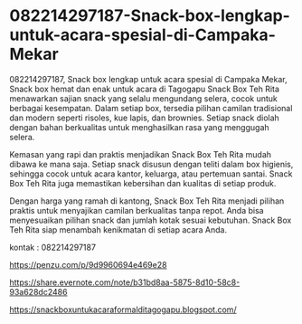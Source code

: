 # 082214297187-Snack-box-lengkap-untuk-acara-spesial-di-Campaka-Mekar
082214297187, Snack box lengkap untuk acara spesial di Campaka Mekar, Snack box hemat dan enak untuk acara di Tagogapu
Snack Box Teh Rita menawarkan sajian snack yang selalu mengundang selera, cocok untuk berbagai kesempatan. Dalam setiap box, tersedia pilihan camilan tradisional dan modern seperti risoles, kue lapis, dan brownies. Setiap snack diolah dengan bahan berkualitas untuk menghasilkan rasa yang menggugah selera.

Kemasan yang rapi dan praktis menjadikan Snack Box Teh Rita mudah dibawa ke mana saja. Setiap snack disusun dengan teliti dalam box higienis, sehingga cocok untuk acara kantor, keluarga, atau pertemuan santai. Snack Box Teh Rita juga memastikan kebersihan dan kualitas di setiap produk.

Dengan harga yang ramah di kantong, Snack Box Teh Rita menjadi pilihan praktis untuk menyajikan camilan berkualitas tanpa repot. Anda bisa menyesuaikan pilihan snack dan jumlah kotak sesuai kebutuhan. Snack Box Teh Rita siap menambah kenikmatan di setiap acara Anda.

kontak : 082214297187

https://penzu.com/p/9d9960694e469e28

https://share.evernote.com/note/b31bd8aa-5875-8d10-58c8-93a628dc2486

https://snackboxuntukacaraformalditagogapu.blogspot.com/

